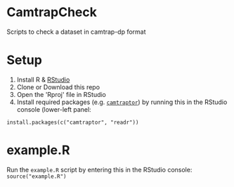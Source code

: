 # CamtrapCheck
Scripts to check a dataset in camtrap-dp format

# Setup
1. Install R & [RStudio](https://posit.co/download/rstudio-desktop/)
2. Clone or Download this repo
3. Open the 'Rproj' file in RStudio
4. Install required packages (e.g. [`camtraptor`](https://github.com/inbo/camtraptor/)) by running this in the RStudio console (lower-left panel:
```
install.packages(c("camtraptor", "readr"))
```

# example.R

Run the `example.R` script by entering this in the RStudio console: `source("example.R")`
